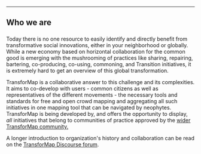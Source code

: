 ------

## **Who we are** ##

### <i class="fa fa-globe fa-2x"></i> ###

Today there is no one resource to easily identify and directly benefit from transformative social innovations, either in your neighborhood or globally. While a new economy based on horizontal collaboration for the common good is emerging with the mushrooming of practices like sharing, repairing, bartering, co-producing, co-using, commoning, and Transition initiatives, it is extremely hard to get an overview of this global transformation.

TransforMap is a collaborative answer to this challenge and its complexities. It aims to co-develop with users - common citizens as well as representatives of the different movements - the necessary tools and standards for free and open crowd mapping and aggregating all such initiatives in one mapping tool that can be navigated by neophytes. TransforMap is being developed by, and offers the opportunity to display, *all* initiatives that belong to communities of practice approved by the [wider TransforMap community.](http://discourse.transformap.co/c/welcome-on-board/who-is-who)

A longer introduction to organization's history and collaboration can be read on the [TransforMap Discourse forum](http://discourse.transformap.co/t/transformap-a-not-so-short-introduction/239).